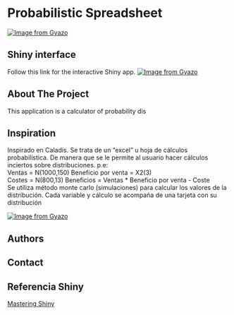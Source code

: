 # Probabilistic Spreadsheet
[![Image from Gyazo](https://i.gyazo.com/830c7c7f6ac5cc6d627437d7f2be342f.png)](https://gyazo.com/830c7c7f6ac5cc6d627437d7f2be342f)



## Shiny interface
Follow this link for the interactive Shiny app. 
[![Image from Gyazo](https://i.gyazo.com/830c7c7f6ac5cc6d627437d7f2be342f.png)](https://gyazo.com/830c7c7f6ac5cc6d627437d7f2be342f)

## About The Project
This application is a calculator of probability dis




## Inspiration

Inspirado en Caladis. Se trata de un “excel” u hoja de cálculos probabilística. De manera que se le permite al usuario
hacer cálculos inciertos sobre distribuciones. p.e:  
Ventas = N(1000,150) Beneficio por venta = X2(3)  
Costes = N(800,13) Beneficios = Ventas * Beneficio por venta - Coste  
Se utiliza método monte carlo (simulaciones) para calcular los valores de la distribución. Cada variable y cálculo se acompaña de una tarjeta con su distribución

[![Image from Gyazo](https://i.gyazo.com/adcec365344d6a23d7d9c60cb7abf65b.png)](https://gyazo.com/adcec365344d6a23d7d9c60cb7abf65b)




## Authors

## Contact

## Referencia Shiny 
[Mastering Shiny](https://mastering-shiny.org/index.html)
